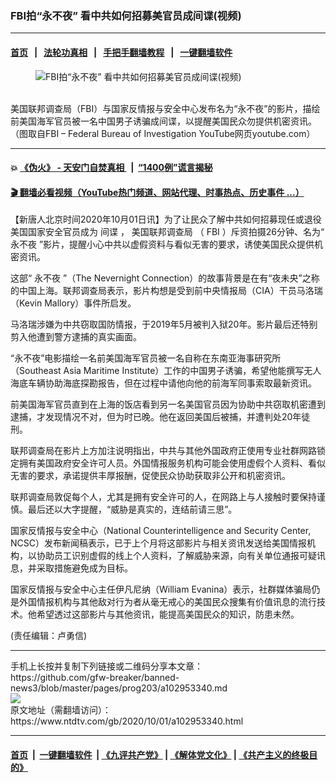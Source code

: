 ### FBI拍“永不夜” 看中共如何招募美官员成间谍(视频)
------------------------

#### [首页](https://github.com/gfw-breaker/banned-news3/blob/master/README.md) &nbsp;&nbsp;|&nbsp;&nbsp; [法轮功真相](https://github.com/begood0513/basic/blob/master/README.md)  &nbsp;&nbsp;|&nbsp;&nbsp; [手把手翻墙教程](https://github.com/gfw-breaker/guides/wiki)  &nbsp;&nbsp;|&nbsp;&nbsp; [一键翻墙软件](https://github.com/gfw-breaker/nogfw/blob/master/README.md)  



<div><div class="featured_image">
 <figure>
  <img alt="FBI拍“永不夜” 看中共如何招募美官员成间谍(视频)" src="https://i.ntdtv.com/assets/uploads/2020/10/5-2-800x450.jpg"/>
 </figure><br/>
 <span class="caption">
  美国联邦调查局（FBI）与国家反情报与安全中心发布名为“永不夜”的影片，描绘前美国海军官员被一名中国男子诱骗成间谍，以提醒美国民众勿提供机密资讯。（图取自FBI – Federal Bureau of Investigation YouTube网页youtube.com）
 </span>
</div>
</div><hr/>

#### 💥 [《伪火》 - 天安门自焚真相 ](http://158.247.195.190:10000/videos/blog/weihuo.html)&nbsp; |&nbsp; [“1400例”谎言揭秘  ](http://158.247.195.190:10000/videos/blog/jiexi1400.html)

#### [ 🎬  翻墙必看视频（YouTube热门频道、网站代理、时事热点、历史事件 ...）](https://github.com/gfw-breaker/links/blob/master/banned.md)

<div><div class="post_content" itemprop="articleBody">
 <p>
  【新唐人北京时间2020年10月01日讯】为了让民众了解中共如何招募现任或退役美国国家安全官员成为
  <ok href="https://www.ntdtv.com/gb/间谍.htm">
   间谍
  </ok>
  ，
  <ok href="https://www.ntdtv.com/gb/美国联邦调查局.htm">
   美国联邦调查局
  </ok>
  （
  <ok href="https://www.ntdtv.com/gb/fbi.htm">
   FBI
  </ok>
  ）斥资拍摄26分钟、名为“
  <ok href="https://www.ntdtv.com/gb/永不夜.htm">
   永不夜
  </ok>
  ”影片，提醒小心中共以虚假资料与看似无害的要求，诱使美国民众提供机密资讯。
 </p>
 <p>
  这部“
  <ok href="https://www.ntdtv.com/gb/永不夜.htm">
   永不夜
  </ok>
  ”（The Nevernight Connection）的故事背景是在有“夜未央”之称的中国上海。联邦调查局表示，影片构想是受到前中央情报局（CIA）干员马洛瑞（Kevin Mallory）事件所启发。
 </p>
 <p>
  马洛瑞涉嫌为中共窃取国防情报，于2019年5月被判入狱20年。影片最后还特别剪入他遭到警方逮捕的真实画面。
 </p>
 <p>
  “永不夜”电影描绘一名前美国海军官员被一名自称在东南亚海事研究所（Southeast Asia Maritime Institute）工作的中国男子诱骗，希望他能撰写无人海底车辆协助海底探勘报告，但在过程中请他向他的前海军同事索取最新资讯。
 </p>
 <p>
  前美国海军官员直到在上海的饭店看到另一名美国官员因为协助中共窃取机密遭到逮捕，才发现情况不对，但为时已晚。他在返回美国后被捕，并遭判处20年徒刑。
 </p>
 <p>
  联邦调查局在影片上方加注说明指出，中共与其他外国政府正使用专业社群网路锁定拥有美国政府安全许可人员。外国情报服务机构可能会使用虚假个人资料、看似无害的要求，承诺提供丰厚报酬，促使民众协助获取非公开和机密资讯。
 </p>
 <p>
  联邦调查局敦促每个人，尤其是拥有安全许可的人，在网路上与人接触时要保持谨慎。最后还以大字提醒，“威胁是真实的，连结前请三思”。
 </p>
 <div class="video_fit_container">
 </div>
 <p>
  国家反情报与安全中心（National Counterintelligence and Security Center, NCSC）发布新闻稿表示，已于上个月将这部影片与相关资讯发送给美国情报机构，以协助员工识别虚假的线上个人资料，了解威胁来源，向有关单位通报可疑讯息，并采取措施避免成为目标。
 </p>
 <p>
  国家反情报与安全中心主任伊凡尼纳（William Evanina）表示，社群媒体骗局仍是外国情报机构与其他敌对行为者从毫无戒心的美国民众搜集有价值讯息的流行技术。他希望透过这部影片与其他资讯，能提高美国民众的知识，防患未然。
 </p>
 <p>
  (责任编辑：卢勇信)
 </p>
 <div class="single_ad">
 </div>
</div>
</div>
<hr/>
手机上长按并复制下列链接或二维码分享本文章：<br/>
https://github.com/gfw-breaker/banned-news3/blob/master/pages/prog203/a102953340.md <br/>
<a href='https://github.com/gfw-breaker/banned-news3/blob/master/pages/prog203/a102953340.md'><img src='https://github.com/gfw-breaker/banned-news3/blob/master/pages/prog203/a102953340.md.png'/></a> <br/>
原文地址（需翻墙访问）：https://www.ntdtv.com/gb/2020/10/01/a102953340.html


------------------------
#### [首页](https://github.com/gfw-breaker/banned-news3/blob/master/README.md) &nbsp;|&nbsp; [一键翻墙软件](https://github.com/gfw-breaker/nogfw/blob/master/README.md) &nbsp;| [《九评共产党》](https://github.com/gfw-breaker/9ping.md/blob/master/README.md#九评之一评共产党是什么) | [《解体党文化》](https://github.com/gfw-breaker/jtdwh.md/blob/master/README.md) | [《共产主义的终极目的》](https://github.com/gfw-breaker/gczydzjmd.md/blob/master/README.md)


<img src='http://gfw-breaker.win/banned-news3/pages/prog203/a102953340.md' width='0px' height='0px'/>